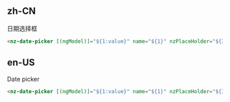 ## zh-CN

日期选择框

```html
<nz-date-picker [(ngModel)]="${1:value}" name="${1}" nzPlaceHolder="${3|请选择,开始时间,结束时间,生效时间|}"${4: nzShowTime}></nz-date-picker>
```

## en-US

Date picker

```html
<nz-date-picker [(ngModel)]="${1:value}" name="${1}" nzPlaceHolder="${3|Please select data,Please select begin time,Please select end time|}"${4: nzShowTime}></nz-date-picker>
```
